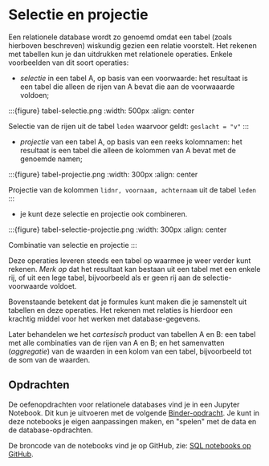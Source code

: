 # Selectie en projectie


Een relationele database wordt zo genoemd omdat een tabel (zoals hierboven beschreven) wiskundig gezien een relatie voorstelt.
Het rekenen met tabellen kun je dan uitdrukken met relationele operaties.
Enkele voorbeelden van dit soort operaties:

* *selectie* in een tabel A, op basis van een voorwaarde: het resultaat is een tabel die alleen de rijen van A bevat die aan de voorwaaarde voldoen;

:::{figure} tabel-selectie.png
:width: 500px
:align: center

Selectie van de rijen uit de tabel ``leden`` waarvoor geldt: ``geslacht = "v"``
:::

* *projectie* van een tabel A, op basis van een reeks kolomnamen: het resultaat is een tabel die alleen de kolommen van A bevat met de genoemde namen;

:::{figure} tabel-projectie.png
:width: 300px
:align: center

Projectie van de kolommen ``lidnr, voornaam, achternaam`` uit de tabel ``leden``
:::

* je kunt deze selectie en projectie ook combineren.

:::{figure} tabel-selectie-projectie.png
:width: 300px
:align: center

Combinatie van selectie en projectie
:::

Deze operaties leveren steeds een tabel op waarmee je weer verder kunt rekenen.
*Merk op* dat het resultaat kan bestaan uit een tabel met een enkele rij,
of uit een lege tabel, bijvoorbeeld als er geen rij aan de selectie-voorwaarde voldoet.

Bovenstaande betekent dat je formules kunt maken die je samenstelt uit tabellen en deze operaties.
Het rekenen met relaties is hierdoor een krachtig middel voor het werken met database-gegevens.

Later behandelen we het *cartesisch* product van tabellen A en B: een tabel met alle combinaties van de rijen van A en B;
en het samenvatten (*aggregatie*) van de waarden in een kolom van een tabel, bijvoorbeeld tot de som van de waarden.

## Opdrachten

De oefenopdrachten voor relationele databases vind je in een Jupyter Notebook.
Dit kun je uitvoeren met de volgende
[Binder-opdracht](https://mybinder.org/v2/gh/infvo/ieni2019-SQL.git/master?filepath=Inhoud.ipynb).
Je kunt in deze notebooks je eigen aanpassingen maken, en "spelen" met de data en de database-opdrachten.

De broncode van de notebooks vind je op GitHub,
zie: [SQL notebooks op GitHub](https://github.com/infvo/ieni2019-SQL).
